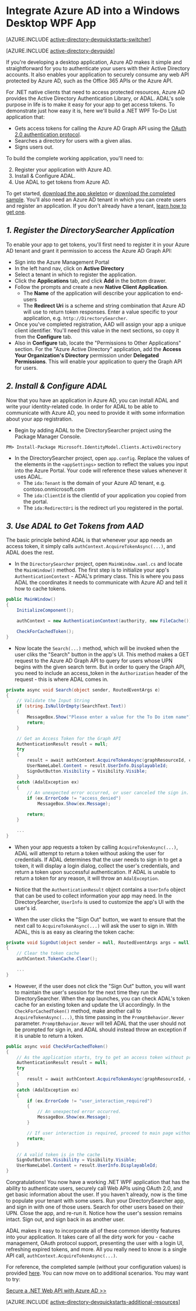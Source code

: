 <properties
	pageTitle="Azure AD .NET Getting Started | Microsoft Azure"
	description="How to build a .NET Windows Desktop application that integrates with Azure AD for sign in and calls Azure AD protected APIs using OAuth."
	services="active-directory"
	documentationCenter=".net"
	authors="dstrockis"
	manager="mbaldwin"
	editor=""/>

<tags
	ms.service="active-directory"
	ms.workload="identity"
	ms.tgt_pltfrm="na"
	ms.devlang="dotnet"
	ms.topic="article"
	ms.date="09/16/2016"
	ms.author="dastrock"/>


# Integrate Azure AD into a Windows Desktop WPF App

[AZURE.INCLUDE [active-directory-devquickstarts-switcher](../../includes/active-directory-devquickstarts-switcher.md)]

[AZURE.INCLUDE [active-directory-devguide](../../includes/active-directory-devguide.md)]

If you're developing a desktop application, Azure AD makes it simple and straightforward for you to authenticate your users with their Active Directory accounts.  It also enables your application to securely consume any web API protected by Azure AD, such as the Office 365 APIs or the Azure API.

For .NET native clients that need to access protected resources, Azure AD provides the Active Directory Authentication Library, or ADAL.  ADAL's sole purpose in life is to make it easy for your app to get access tokens.  To demonstrate just how easy it is, here we'll build a .NET WPF To-Do List application that:

-	Gets access tokens for calling the Azure AD Graph API using the [OAuth 2.0 authentication protocol](https://msdn.microsoft.com/library/azure/dn645545.aspx).
-	Searches a directory for users with a given alias.
-	Signs users out.

To build the complete working application, you'll need to:

2. Register your application with Azure AD.
3. Install & Configure ADAL.
5. Use ADAL to get tokens from Azure AD.

To get started, [download the app skeleton](https://github.com/AzureADQuickStarts/NativeClient-DotNet/archive/skeleton.zip) or [download the completed sample](https://github.com/AzureADQuickStarts/NativeClient-DotNet/archive/complete.zip).  You'll also need an Azure AD tenant in which you can create users and register an application.  If you don't already have a tenant, [learn how to get one](active-directory-howto-tenant.md).

## *1. Register the DirectorySearcher Application*
To enable your app to get tokens, you'll first need to register it in your Azure AD tenant and grant it permission to access the Azure AD Graph API:

-	Sign into the Azure Management Portal
-	In the left hand nav, click on **Active Directory**
-	Select a tenant in which to register the application.
-	Click the **Applications** tab, and click **Add** in the bottom drawer.
-	Follow the prompts and create a new **Native Client Application**.
    -	The **Name** of the application will describe your application to end-users
    -	The **Redirect Uri** is a scheme and string combination that Azure AD will use to return token responses.  Enter a value specific to your application, e.g. `http://DirectorySearcher`.
-	Once you've completed registration, AAD will assign your app a unique client identifier.  You'll need this value in the next sections, so copy it from the **Configure** tab.
- Also in **Configure** tab, locate the "Permissions to Other Applications" section.  For the "Azure Active Directory" application, add the **Access Your Organization's Directory** permission under **Delegated Permissions**.  This will enable your application to query the Graph API for users.

## *2. Install & Configure ADAL*
Now that you have an application in Azure AD, you can install ADAL and write your identity-related code.  In order for ADAL to be able to communicate with Azure AD, you need to provide it with some information about your app registration.
-	Begin by adding ADAL to the DirectorySearcher project using the Package Manager Console.

```
PM> Install-Package Microsoft.IdentityModel.Clients.ActiveDirectory
```

-	In the DirectorySearcher project, open `app.config`.  Replace the values of the elements in the `<appSettings>` section to reflect the values you input into the Azure Portal.  Your code will reference these values whenever it uses ADAL.
    -	The `ida:Tenant` is the domain of your Azure AD tenant, e.g. contoso.onmicrosoft.com
    -	The `ida:ClientId` is the clientId of your application you copied from the portal.
    -	The `ida:RedirectUri` is the redirect url you registered in the portal.

## *3.	Use ADAL to Get Tokens from AAD*
The basic principle behind ADAL is that whenever your app needs an access token, it simply calls `authContext.AcquireTokenAsync(...)`, and ADAL does the rest.  

-	In the `DirectorySearcher` project, open `MainWindow.xaml.cs` and locate the `MainWindow()` method.  The first step is to initialize your app's `AuthenticationContext` - ADAL's primary class.  This is where you pass ADAL the coordinates it needs to communicate with Azure AD and tell it how to cache tokens.

```C#
public MainWindow()
{
    InitializeComponent();

    authContext = new AuthenticationContext(authority, new FileCache());

    CheckForCachedToken();
}
```

- Now locate the `Search(...)` method, which will be invoked when the user cliks the "Search" button in the app's UI.  This method makes a GET request to the Azure AD Graph API to query for users whose UPN begins with the given search term.  But in order to query the Graph API, you need to include an access_token in the `Authorization` header of the request - this is where ADAL comes in.

```C#
private async void Search(object sender, RoutedEventArgs e)
{
    // Validate the Input String
    if (string.IsNullOrEmpty(SearchText.Text))
    {
        MessageBox.Show("Please enter a value for the To Do item name");
        return;
    }

    // Get an Access Token for the Graph API
    AuthenticationResult result = null;
    try
    {
        result = await authContext.AcquireTokenAsync(graphResourceId, clientId, redirectUri, new PlatformParameters(PromptBehavior.Auto));
        UserNameLabel.Content = result.UserInfo.DisplayableId;
        SignOutButton.Visibility = Visibility.Visible;
    }
    catch (AdalException ex)
    {
        // An unexpected error occurred, or user canceled the sign in.
        if (ex.ErrorCode != "access_denied")
            MessageBox.Show(ex.Message);

        return;
    }

    ...
}
```
- When your app requests a token by calling `AcquireTokenAsync(...)`, ADAL will attempt to return a token without asking the user for credentials.  If ADAL determines that the user needs to sign in to get a token, it will display a login dialog, collect the user's credentials, and return a token upon successful authentication.  If ADAL is unable to return a token for any reason, it will throw an `AdalException`.
- Notice that the `AuthenticationResult` object contains a `UserInfo` object that can be used to collect information your app may need.  In the DirectorySearcher, `UserInfo` is used to customize the app's UI with the user's id.

- When the user clicks the "Sign Out" button, we want to ensure that the next call to `AcquireTokenAsync(...)` will ask the user to sign in.  With ADAL, this is as easy as clearing the token cache:

```C#
private void SignOut(object sender = null, RoutedEventArgs args = null)
{
    // Clear the token cache
    authContext.TokenCache.Clear();

    ...
}
```

- However, if the user does not click the "Sign Out" button, you will want to maintain the user's session for the next time they run the DirectorySearcher.  When the app launches, you can check ADAL's token cache for an existing token and update the UI accordingly.  In the `CheckForCachedToken()` method, make another call to `AcquireTokenAsync(...)`, this time passing in the `PromptBehavior.Never` parameter.  `PromptBehavior.Never` will tell ADAL that the user should not be prompted for sign in, and ADAL should instead throw an exception if it is unable to return a token.

```C#
public async void CheckForCachedToken() 
{
    // As the application starts, try to get an access token without prompting the user.  If one exists, show the user as signed in.
    AuthenticationResult result = null;
    try
    {
        result = await authContext.AcquireTokenAsync(graphResourceId, clientId, redirectUri, new PlatformParameters(PromptBehavior.Never));
    }
    catch (AdalException ex)
    {
        if (ex.ErrorCode != "user_interaction_required")
        {
            // An unexpected error occurred.
            MessageBox.Show(ex.Message);
        }

        // If user interaction is required, proceed to main page without singing the user in.
        return;
    }

    // A valid token is in the cache
    SignOutButton.Visibility = Visibility.Visible;
    UserNameLabel.Content = result.UserInfo.DisplayableId;
}
```

Congratulations! You now have a working .NET WPF application that has the ability to authenticate users, securely call Web APIs using OAuth 2.0, and get basic information about the user.  If you haven't already, now is the time to populate your tenant with some users.  Run your DirectorySearcher app, and sign in with one of those users.  Search for other users based on their UPN.  Close the app, and re-run it.  Notice how the user's session remains intact.  Sign out, and sign back in as another user.

ADAL makes it easy to incorporate all of these common identity features into your application.  It takes care of all the dirty work for you - cache management, OAuth protocol support, presenting the user with a login UI, refreshing expired tokens, and more.  All you really need to know is a single API call, `authContext.AcquireTokenAsync(...)`.

For reference, the completed sample (without your configuration values) is provided [here](https://github.com/AzureADQuickStarts/NativeClient-DotNet/archive/complete.zip).  You can now move on to additional scenarios.  You may want to try:

[Secure a .NET Web API with Azure AD >>](active-directory-devquickstarts-webapi-dotnet.md)

[AZURE.INCLUDE [active-directory-devquickstarts-additional-resources](../../includes/active-directory-devquickstarts-additional-resources.md)]
